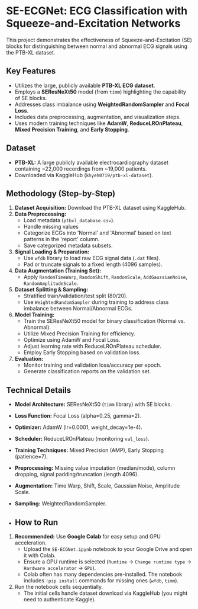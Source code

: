 # SE-ECGNet: ECG Classification with Squeeze-and-Excitation Networks

This project demonstrates the effectiveness of Squeeze-and-Excitation (SE) blocks for distinguishing between normal and abnormal ECG signals using the PTB-XL dataset.

## Key Features

*   Utilizes the large, publicly available **PTB-XL ECG dataset**.
*   Employs a **SEResNeXt50** model (from `timm`) highlighting the capability of SE blocks.
*   Addresses class imbalance using **WeightedRandomSampler** and **Focal Loss**.
*   Includes data preprocessing, augmentation, and visualization steps.
*   Uses modern training techniques like **AdamW**, **ReduceLROnPlateau**, **Mixed Precision Training**, and **Early Stopping**.

## Dataset

*   **PTB-XL:** A large publicly available electrocardiography dataset containing ~22,000 recordings from ~19,000 patients.
*   Downloaded via KaggleHub (`khyeh0719/ptb-xl-dataset`).

## Methodology (Step-by-Step)

1.  **Dataset Acquisition:** Download the PTB-XL dataset using KaggleHub.
2.  **Data Preprocessing:**
    *   Load metadata (`ptbxl_database.csv`).
    *   Handle missing values 
    *   Categorize ECGs into 'Normal' and 'Abnormal' based on text patterns in the 'report' column.
    *   Save categorized metadata subsets.
3.  **Signal Loading & Preparation:**
    *   Use `wfdb` library to load raw ECG signal data (`.dat` files).
    *   Pad or truncate signals to a fixed length (4096 samples).
4.  **Data Augmentation (Training Set):**
    *   Apply `RandomTimeWarp`, `RandomShift`, `RandomScale`, `AddGaussianNoise`, `RandomAmplitudeScale`.
5.  **Dataset Splitting & Sampling:**
    *   Stratified train/validation/test split (80/20).
    *   Use `WeightedRandomSampler` during training to address class imbalance between Normal/Abnormal ECGs.
6.  **Model Training:**
    *   Train the SEResNeXt50 model for binary classification (Normal vs. Abnormal).
    *   Utilize Mixed Precision Training for efficiency.
    *   Optimize using AdamW and Focal Loss.
    *   Adjust learning rate with ReduceLROnPlateau scheduler.
    *   Employ Early Stopping based on validation loss.
7.  **Evaluation:**
    *   Monitor training and validation loss/accuracy per epoch.
    *   Generate classification reports on the validation set.

## Technical Details

*   **Model Architecture:** SEResNeXt50 (`timm` library) with SE blocks.
*   **Loss Function:** Focal Loss (alpha=0.25, gamma=2).
*   **Optimizer:** AdamW (lr=0.0001, weight_decay=1e-4).
*   **Scheduler:** ReduceLROnPlateau (monitoring `val_loss`).
*   **Training Techniques:** Mixed Precision (AMP), Early Stopping (patience=7).
*   **Preprocessing:** Missing value imputation (median/mode), column dropping, signal padding/truncation (length 4096).
*   **Augmentation:** Time Warp, Shift, Scale, Gaussian Noise, Amplitude Scale.
*   **Sampling:** WeightedRandomSampler.

*   ## How to Run

1.  **Recommended:** Use **Google Colab** for easy setup and GPU acceleration.
    *   Upload the `SE-ECGNet.ipynb` notebook to your Google Drive and open it with Colab.
    *   Ensure a GPU runtime is selected (`Runtime` -> `Change runtime type` -> `Hardware accelerator` -> `GPU`).
    *   Colab often has many dependencies pre-installed. The notebook includes `!pip install` commands for missing ones (`wfdb`, `timm`).
2.  Run the notebook cells sequentially.
    *   The initial cells handle dataset download via KaggleHub (you might need to authenticate Kaggle).
